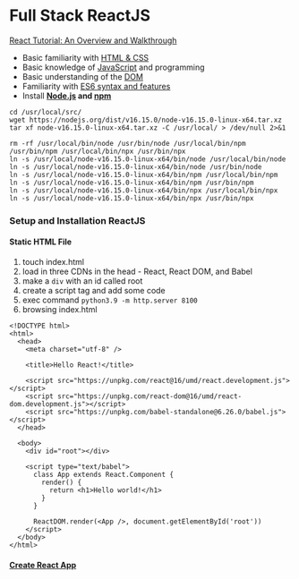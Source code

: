 # Full Stack ReactJS

[React Tutorial: An Overview and Walkthrough](https://www.taniarascia.com/getting-started-with-react)

- Basic familiarity with [HTML & CSS](https://internetingishard.com)
- Basic knowledge of [JavaScript](https://www.digitalocean.com/community/tutorial_series/how-to-code-in-javascript) and programming
- Basic understanding of the [DOM](https://www.taniarascia.com/introduction-to-the-dom)
- Familiarity with [ES6 syntax and features](https://www.taniarascia.com/es6-syntax-and-feature-overview)
- Install **[Node.js](https://nodejs.org) and [npm](https://www.npmjs.com)**
```
cd /usr/local/src/
wget https://nodejs.org/dist/v16.15.0/node-v16.15.0-linux-x64.tar.xz
tar xf node-v16.15.0-linux-x64.tar.xz -C /usr/local/ > /dev/null 2>&1

rm -rf /usr/local/bin/node /usr/bin/node /usr/local/bin/npm /usr/bin/npm /usr/local/bin/npx /usr/bin/npx
ln -s /usr/local/node-v16.15.0-linux-x64/bin/node /usr/local/bin/node
ln -s /usr/local/node-v16.15.0-linux-x64/bin/node /usr/bin/node
ln -s /usr/local/node-v16.15.0-linux-x64/bin/npm /usr/local/bin/npm
ln -s /usr/local/node-v16.15.0-linux-x64/bin/npm /usr/bin/npm
ln -s /usr/local/node-v16.15.0-linux-x64/bin/npx /usr/local/bin/npx
ln -s /usr/local/node-v16.15.0-linux-x64/bin/npx /usr/bin/npx
```
### Setup and Installation ReactJS

#### Static HTML File
1. touch index.html
2. load in three CDNs in the head - React, React DOM, and Babel
3. make a `div` with an id called root
4. create a script tag and add some code
5. exec command `python3.9 -m http.server 8100`
6. browsing index.html
```
<!DOCTYPE html>
<html>
  <head>
    <meta charset="utf-8" />

    <title>Hello React!</title>

    <script src="https://unpkg.com/react@16/umd/react.development.js"></script>
    <script src="https://unpkg.com/react-dom@16/umd/react-dom.development.js"></script>
    <script src="https://unpkg.com/babel-standalone@6.26.0/babel.js"></script>
  </head>

  <body>
    <div id="root"></div>

    <script type="text/babel">
      class App extends React.Component {
        render() {
          return <h1>Hello world!</h1>
        }
      }

      ReactDOM.render(<App />, document.getElementById('root'))
    </script>
  </body>
</html>
```

#### [Create React App](https://github.com/facebook/create-react-app)

